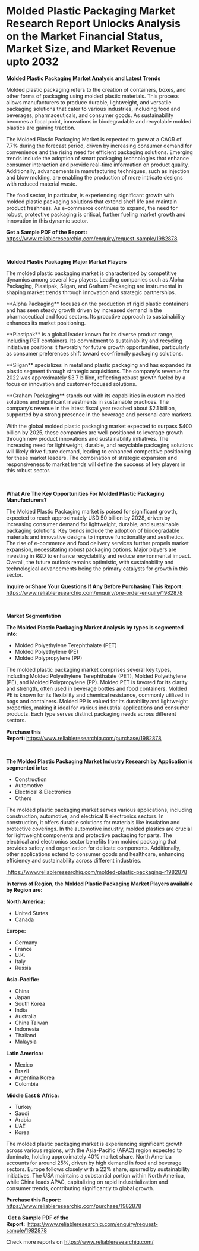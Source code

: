 <p><h1>Molded Plastic Packaging Market Research Report Unlocks Analysis on the Market Financial Status, Market Size, and Market Revenue upto 2032</h1></p><p><strong>Molded Plastic Packaging Market Analysis and Latest Trends</strong></p>
<p><p>Molded plastic packaging refers to the creation of containers, boxes, and other forms of packaging using molded plastic materials. This process allows manufacturers to produce durable, lightweight, and versatile packaging solutions that cater to various industries, including food and beverages, pharmaceuticals, and consumer goods. As sustainability becomes a focal point, innovations in biodegradable and recyclable molded plastics are gaining traction.</p><p>The Molded Plastic Packaging Market is expected to grow at a CAGR of 7.7% during the forecast period, driven by increasing consumer demand for convenience and the rising need for efficient packaging solutions. Emerging trends include the adoption of smart packaging technologies that enhance consumer interaction and provide real-time information on product quality. Additionally, advancements in manufacturing techniques, such as injection and blow molding, are enabling the production of more intricate designs with reduced material waste.</p><p>The food sector, in particular, is experiencing significant growth with molded plastic packaging solutions that extend shelf life and maintain product freshness. As e-commerce continues to expand, the need for robust, protective packaging is critical, further fueling market growth and innovation in this dynamic sector.</p></p>
<p><strong>Get a Sample PDF of the Report:&nbsp;</strong> <a href="https://www.reliableresearchiq.com/enquiry/request-sample/1982878?utm_campaign=1088&utm_medium=2&utm_source=Github&utm_content=ia&utm_term=30012025&utm_id=molded-plastic-packaging">https://www.reliableresearchiq.com/enquiry/request-sample/1982878</a></p>
<p>&nbsp;</p>
<p><strong>Molded Plastic Packaging Major Market Players</strong></p>
<p><p>The molded plastic packaging market is characterized by competitive dynamics among several key players. Leading companies such as Alpha Packaging, Plastipak, Silgan, and Graham Packaging are instrumental in shaping market trends through innovation and strategic partnerships.</p><p>**Alpha Packaging** focuses on the production of rigid plastic containers and has seen steady growth driven by increased demand in the pharmaceutical and food sectors. Its proactive approach to sustainability enhances its market positioning.</p><p>**Plastipak** is a global leader known for its diverse product range, including PET containers. Its commitment to sustainability and recycling initiatives positions it favorably for future growth opportunities, particularly as consumer preferences shift toward eco-friendly packaging solutions.</p><p>**Silgan** specializes in metal and plastic packaging and has expanded its plastic segment through strategic acquisitions. The company's revenue for 2022 was approximately $3.7 billion, reflecting robust growth fueled by a focus on innovation and customer-focused solutions.</p><p>**Graham Packaging** stands out with its capabilities in custom molded solutions and significant investments in sustainable practices. The company’s revenue in the latest fiscal year reached about $2.1 billion, supported by a strong presence in the beverage and personal care markets.</p><p>With the global molded plastic packaging market expected to surpass $400 billion by 2025, these companies are well-positioned to leverage growth through new product innovations and sustainability initiatives. The increasing need for lightweight, durable, and recyclable packaging solutions will likely drive future demand, leading to enhanced competitive positioning for these market leaders. The combination of strategic expansion and responsiveness to market trends will define the success of key players in this robust sector.</p></p>
<p>&nbsp;</p>
<p><strong>What Are The Key Opportunities For Molded Plastic Packaging Manufacturers?</strong></p>
<p><p>The Molded Plastic Packaging market is poised for significant growth, expected to reach approximately USD 50 billion by 2028, driven by increasing consumer demand for lightweight, durable, and sustainable packaging solutions. Key trends include the adoption of biodegradable materials and innovative designs to improve functionality and aesthetics. The rise of e-commerce and food delivery services further propels market expansion, necessitating robust packaging options. Major players are investing in R&D to enhance recyclability and reduce environmental impact. Overall, the future outlook remains optimistic, with sustainability and technological advancements being the primary catalysts for growth in this sector.</p></p>
<p><strong>Inquire or Share Your Questions If Any Before Purchasing This Report:</strong> <a href="https://www.reliableresearchiq.com/enquiry/pre-order-enquiry/1982878?utm_campaign=1088&utm_medium=2&utm_source=Github&utm_content=ia&utm_term=30012025&utm_id=molded-plastic-packaging">https://www.reliableresearchiq.com/enquiry/pre-order-enquiry/1982878</a></p>
<p>&nbsp;</p>
<p><strong>Market Segmentation</strong></p>
<p><strong>The Molded Plastic Packaging Market Analysis by types is segmented into:</strong></p>
<p><ul><li>Molded Polyethylene Terephthalate (PET)</li><li>Molded Polyethylene (PE)</li><li>Molded Polypropylene (PP)</li></ul></p>
<p><p>The molded plastic packaging market comprises several key types, including Molded Polyethylene Terephthalate (PET), Molded Polyethylene (PE), and Molded Polypropylene (PP). Molded PET is favored for its clarity and strength, often used in beverage bottles and food containers. Molded PE is known for its flexibility and chemical resistance, commonly utilized in bags and containers. Molded PP is valued for its durability and lightweight properties, making it ideal for various industrial applications and consumer products. Each type serves distinct packaging needs across different sectors.</p></p>
<p><strong>Purchase this Report:&nbsp;</strong><a href="https://www.reliableresearchiq.com/purchase/1982878?utm_campaign=1088&utm_medium=2&utm_source=Github&utm_content=ia&utm_term=30012025&utm_id=molded-plastic-packaging">https://www.reliableresearchiq.com/purchase/1982878</a></p>
<p>&nbsp;</p>
<p><strong>The Molded Plastic Packaging Market Industry Research by Application is segmented into:</strong></p>
<p><ul><li>Construction</li><li>Automotive</li><li>Electrical & Electronics</li><li>Others</li></ul></p>
<p><p>The molded plastic packaging market serves various applications, including construction, automotive, and electrical & electronics sectors. In construction, it offers durable solutions for materials like insulation and protective coverings. In the automotive industry, molded plastics are crucial for lightweight components and protective packaging for parts. The electrical and electronics sector benefits from molded packaging that provides safety and organization for delicate components. Additionally, other applications extend to consumer goods and healthcare, enhancing efficiency and sustainability across different industries.</p></p>
<p><a href="https://www.reliableresearchiq.com/molded-plastic-packaging-r1982878?utm_campaign=1088&utm_medium=2&utm_source=Github&utm_content=ia&utm_term=30012025&utm_id=molded-plastic-packaging">&nbsp;https://www.reliableresearchiq.com/molded-plastic-packaging-r1982878</a></p>
<p><strong>In terms of Region, the Molded Plastic Packaging Market Players available by Region are:</strong></p>
<p>
    <p> <strong> North America: </strong>
        <ul>
            <li>United States</li>
            <li>Canada</li>
        </ul>
        </p> 
    <p> <strong> Europe: </strong>
        <ul>
            <li>Germany</li>
            <li>France</li>
            <li>U.K.</li>
            <li>Italy</li>
            <li>Russia</li>
        </ul>
        </p> 
    <p> <strong> Asia-Pacific: </strong>
        <ul>
            <li>China</li>
            <li>Japan</li>
            <li>South Korea</li>
            <li>India</li>
            <li>Australia</li>
            <li>China Taiwan</li>
            <li>Indonesia</li>
            <li>Thailand</li>
            <li>Malaysia</li>
        </ul>
        </p> 
    <p> <strong> Latin America: </strong>
        <ul>
            <li>Mexico</li>
            <li>Brazil</li>
            <li>Argentina Korea</li>
            <li>Colombia</li>
        </ul>
        </p> 
    <p> <strong> Middle East & Africa: </strong>
        <ul>
            <li>Turkey</li>
            <li>Saudi</li>
            <li>Arabia</li>
            <li>UAE</li>
            <li>Korea</li>
        </ul>
    </p>
    </p>
<p><p>The molded plastic packaging market is experiencing significant growth across various regions, with the Asia-Pacific (APAC) region expected to dominate, holding approximately 40% market share. North America accounts for around 25%, driven by high demand in food and beverage sectors. Europe follows closely with a 22% share, spurred by sustainability initiatives. The USA maintains a substantial portion within North America, while China leads APAC, capitalizing on rapid industrialization and consumer trends, contributing significantly to global growth.</p></p>
<p><strong>Purchase this Report: </strong><a href="https://www.reliableresearchiq.com/purchase/1982878?utm_campaign=1088&utm_medium=2&utm_source=Github&utm_content=ia&utm_term=30012025&utm_id=molded-plastic-packaging">https://www.reliableresearchiq.com/purchase/1982878</a></p>
<p>&nbsp;<strong>Get a Sample PDF of the Report:&nbsp;&nbsp;</strong><a href="https://www.reliableresearchiq.com/enquiry/request-sample/1982878?utm_campaign=1088&utm_medium=2&utm_source=Github&utm_content=ia&utm_term=30012025&utm_id=molded-plastic-packaging">https://www.reliableresearchiq.com/enquiry/request-sample/1982878</a></p>
<p><strong></strong></p>
<p>Check more reports on <a href="https://www.reliableresearchiq.com/?utm_campaign=1088&utm_medium=2&utm_source=Github&utm_content=ia&utm_term=30012025&utm_id=molded-plastic-packaging">https://www.reliableresearchiq.com/</a></p>